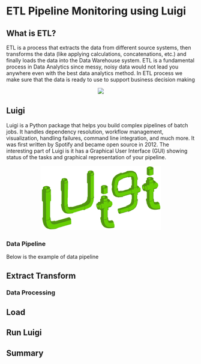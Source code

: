 # ETL Pipeline Monitoring using Luigi

## What is ETL?
ETL is a process that extracts the data from different source systems, then 
transforms the data (like applying calculations, concatenations, etc.) 
and finally loads the data into the Data Warehouse system. ETL is a
fundamental process in Data Analytics since messy, noisy data would not
lead you anywhere even with the best data analytics method. In ETL process
we make sure that the data is ready to use to support business decision making

<div align="center">
<img src="https://www.guru99.com/images/1/022218_0848_ETLExtractT1.png" >
</div>

## Luigi
Luigi is a Python package that helps you build complex pipelines of 
batch jobs. It handles dependency resolution, workflow management, 
visualization, handling failures, command line integration, and much more.
It was first written by Spotify and became open source in 2012. The interesting
part of Luigi is it has a Graphical User Interface (GUI) showing status
of the tasks and graphical representation of your pipeline.

<div align="center">
<img src="https://raw.githubusercontent.com/spotify/luigi/master/doc/luigi.png" >
</div>

### Data Pipeline
Below is the example of data pipeline 

## Extract Transform

### Data Processing

## Load

## Run Luigi

## Summary